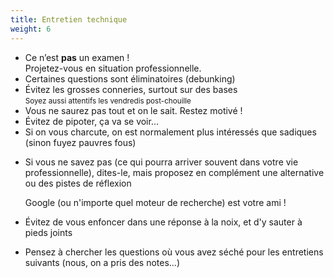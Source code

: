 ```yaml
---
title: Entretien technique
weight: 6
---
```

- Ce n’est **pas** un examen !\
  Projetez-vous en situation professionnelle.
- Certaines questions sont éliminatoires (debunking)
- Évitez les grosses conneries, surtout sur des bases\
  <small>Soyez aussi attentifs les vendredis post-chouille</small>
- Vous ne saurez pas tout et on le sait. Restez motivé !
- Évitez de pipoter, ça va se voir...
- Si on vous charcute, on est normalement plus intéressés que sadiques
  (sinon fuyez pauvres fous)

<aside class="notes">

- Si vous ne savez pas (ce qui pourra arriver souvent dans votre vie professionnelle),
  dites-le, mais proposez en complément une alternative ou des pistes de réflexion

  Google (ou n'importe quel moteur de recherche) est votre ami !
  
- Évitez de vous enfoncer dans une réponse à la noix, et d'y sauter à pieds joints
- Pensez à chercher les questions où vous avez séché pour les entretiens suivants
  (nous, on a pris des notes...)

</aside>
